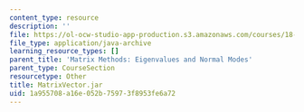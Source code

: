 ```yaml
---
content_type: resource
description: ''
file: https://ol-ocw-studio-app-production.s3.amazonaws.com/courses/18-03sc-differential-equations-fall-2011/1a955708a16e052b75973f8953fe6a72_MatrixVector.jar
file_type: application/java-archive
learning_resource_types: []
parent_title: 'Matrix Methods: Eigenvalues and Normal Modes'
parent_type: CourseSection
resourcetype: Other
title: MatrixVector.jar
uid: 1a955708-a16e-052b-7597-3f8953fe6a72
---
```

